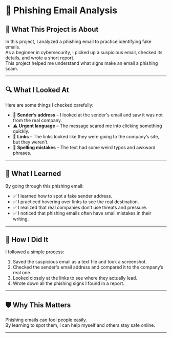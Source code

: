 # 📧 Phishing Email Analysis

## 📝 What This Project is About
In this project, I analyzed a phishing email to practice identifying fake emails.  
As a beginner in cybersecurity, I picked up a suspicious email, checked its details, and wrote a short report.  
This project helped me understand what signs make an email a phishing scam.

---

## 🔍 What I Looked At
Here are some things I checked carefully:
- 📧 **Sender’s address** – I looked at the sender's email and saw it was not from the real company.
- ⚠️ **Urgent language** – The message scared me into clicking something quickly.
- 🔗 **Links** – The links looked like they were going to the company’s site, but they weren’t.
- 🧪 **Spelling mistakes** – The text had some weird typos and awkward phrases.

---

## 🧠 What I Learned
By going through this phishing email:
- ✅ I learned how to spot a fake sender address.
- ✅ I practiced hovering over links to see the real destination.
- ✅ I realized that real companies don’t use threats and pressure.
- ✅ I noticed that phishing emails often have small mistakes in their writing.

---

## 🧭 How I Did It
I followed a simple process:
1. Saved the suspicious email as a text file and took a screenshot.
2. Checked the sender's email address and compared it to the company’s real one.
3. Looked closely at the links to see where they actually lead.
4. Wrote down all the phishing signs I found in a report.

---

## 🛡️ Why This Matters
Phishing emails can fool people easily.  
By learning to spot them, I can help myself and others stay safe online.

---



